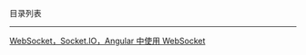 目录列表

----

[WebSocket，Socket.IO，Angular 中使用 WebSocket](https://github.com/hanekaoru/WebLearningNotes/blob/master/websocket/note/01.md)